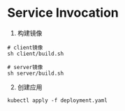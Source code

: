 # Service Invocation

1. 构建镜像
```shell
# client镜像
sh client/build.sh

# server镜像
sh server/build.sh
```

2. 创建应用

```shell
kubectl apply -f deployment.yaml
```
